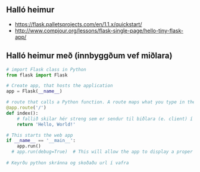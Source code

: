 ## Halló heimur 
- https://flask.palletsprojects.com/en/1.1.x/quickstart/
- http://www.compjour.org/lessons/flask-single-page/hello-tiny-flask-app/

## Halló heimur með (innbyggðum vef miðlara)

```python
# import Flask class in Python
from flask import Flask

# Create app, that hosts the application
app = Flask(__name__)

# route that calls a Python function. A route maps what you type in the browser (the url) to a Python function.
@app.route('/')
def index():
    # fallið skilar hér streng sem er sendur til biðlara (e. client) í vafra.
    return 'Hello, World!'

# This starts the web app 
if __name__ == '__main__':
    app.run()
  # app.run(debug=True)  # This will allow the app to display a proper Python error message, so you can fix the typo/syntax error.
  
# Keyrðu python skránna og skoðaðu url í vafra
```
